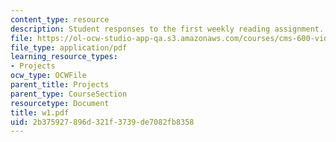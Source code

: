 ```yaml
---
content_type: resource
description: Student responses to the first weekly reading assignment.
file: https://ol-ocw-studio-app-qa.s3.amazonaws.com/courses/cms-600-videogame-theory-and-analysis-fall-2007/2b375927896d321f3739de7082fb8358_w1.pdf
file_type: application/pdf
learning_resource_types:
- Projects
ocw_type: OCWFile
parent_title: Projects
parent_type: CourseSection
resourcetype: Document
title: w1.pdf
uid: 2b375927-896d-321f-3739-de7082fb8358
---
```

